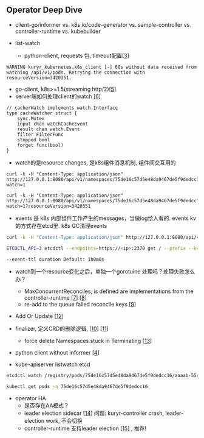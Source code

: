 ## Operator Deep Dive

- client-go/informer vs. k8s.io/code-generator vs. sample-controller vs. controller-runtime vs. kubebuilder

- list-watch
  * python-client, requests 包, timeout配置[[3]]
```$xslt
WARNING kuryr_kubernetes.k8s_client [-] 60s without data received from watching /api/v1/pods. Retrying the connection with resourceVersion=3420351.
```
  * go-client, k8s>=1.5(streaming http/2)[[5]]
  * server端如何处理client的watch [[6]]
```$xslt
// cacherWatch implements watch.Interface
type cacheWatcher struct {
	sync.Mutex
	input chan watchCacheEvent
	result chan watch.Event
	filter FilterFunc
	stopped bool
	forget func(bool)
}
```

  * watch的是resource changes, 是k8s组件消息机制, 组件间交互用的
```$xslt
curl -k -H "Content-Type: application/json" http://127.0.0.1:8080/api/v1/namespaces/75de16c57d5e48da9467de5f9dedcc16/pods?watch=1

curl -k -H "Content-Type: application/json" http://127.0.0.1:8080/api/v1/namespaces/75de16c57d5e48da9467de5f9dedcc16/pods?watch=1?resourceVersion=3420351
```

  * events 是 k8s 内部组件工作产生的messages，当做log给人看的. events kv的方式存在etcd里. k8s GC清理events
```bash
curl -k -H "Content-Type: application/json" http://127.0.0.1:8080/api/v1/namespaces/75de16c57d5e48da9467de5f9dedcc16/events?watch=1

ETCDCTL_API=3 etcdctl --endpoints=https://<ip>:2379 get / --prefix --keys-only

--event-ttl duration Default: 1h0m0s
```

- watch到一个resource变化之后，单独一个gorotuine 处理吗？处理失败怎么办？
  * MaxConcurrentReconciles, is defined are implementations from the controller-runtime [[7]] [[8]]
  * re-add to the queue failed reconcile keys [[9]]
  
- Add Or Update [[12]]

- finalizer, 定义CRD的删除逻辑, [[10]] [[11]]
  * force delete Namespaces stuck in Terminating [[13]]

- python client without informer [[4]]

- kube-apiserver listwatch etcd
```bash
etcdctl watch /registry/pods/75de16c57d5e48da9467de5f9dedcc16/aaaab-55c9df9c56-gnz6d

kubectl get pods -n 75de16c57d5e48da9467de5f9dedcc16
```

- operator HA
  * 是否存在AA模式？
  * leader election sidecar [[14]] 问题: kuryr-controller crash, leader-election work, 不会切换
  * controller-runtime 支持leader election [[15]] , 推荐!

[3]: https://bugs.launchpad.net/kuryr-kubernetes/+bug/1842689
[4]: https://github.com/kubernetes-client/python/issues/868
[5]: https://juejin.cn/post/6844903593519251464
[6]: https://developer.aliyun.com/article/680204
[7]: https://github.com/kubernetes-sigs/controller-runtime/issues/616
[8]: https://github.com/operator-framework/operator-sdk/issues/1938
[9]: https://github.com/kubernetes-sigs/kubebuilder/pull/228
[10]: https://kubernetes.io/docs/tasks/extend-kubernetes/custom-resources/custom-resource-definitions/#finalizers
[11]: https://segmentfault.com/a/1190000020359577
[12]: https://github.com/kubernetes-sigs/kubebuilder/issues/37
[13]: https://stackoverflow.com/questions/55853312/how-to-force-delete-a-kubernetes-namespace
[14]: https://kubernetes.io/blog/2016/01/simple-leader-election-with-kubernetes/#leader-election-with-sidecars
[15]: https://github.com/kubernetes-sigs/controller-runtime/pull/118